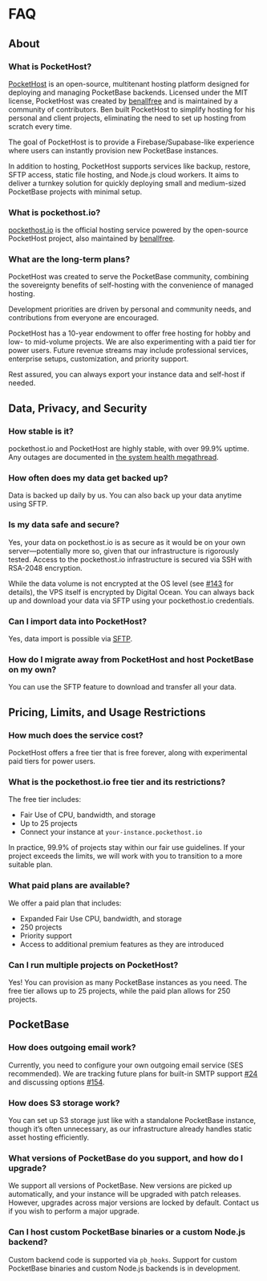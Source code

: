 # FAQ

## About

### What is PocketHost?

[PocketHost](https://github.com/pockethost/pockethost) is an open-source, multitenant hosting platform designed for deploying and managing PocketBase backends. Licensed under the MIT license, PocketHost was created by [benallfree](https://github.com/benallfree) and is maintained by a community of contributors. Ben built PocketHost to simplify hosting for his personal and client projects, eliminating the need to set up hosting from scratch every time.

The goal of PocketHost is to provide a Firebase/Supabase-like experience where users can instantly provision new PocketBase instances.

In addition to hosting, PocketHost supports services like backup, restore, SFTP access, static file hosting, and Node.js cloud workers. It aims to deliver a turnkey solution for quickly deploying small and medium-sized PocketBase projects with minimal setup.

### What is pockethost.io?

[pockethost.io](https://pockethost.io) is the official hosting service powered by the open-source PocketHost project, also maintained by [benallfree](https://github.com/benallfree).

### What are the long-term plans?

PocketHost was created to serve the PocketBase community, combining the sovereignty benefits of self-hosting with the convenience of managed hosting.

Development priorities are driven by personal and community needs, and contributions from everyone are encouraged.

PocketHost has a 10-year endowment to offer free hosting for hobby and low- to mid-volume projects. We are also experimenting with a paid tier for power users. Future revenue streams may include professional services, enterprise setups, customization, and priority support.

Rest assured, you can always export your instance data and self-host if needed.

## Data, Privacy, and Security

### How stable is it?

pockethost.io and PocketHost are highly stable, with over 99.9% uptime. Any outages are documented in [the system health megathread](https://discord.com/channels/1128192380500193370/1179852349011939439).

### How often does my data get backed up?

Data is backed up daily by us. You can also back up your data anytime using SFTP.

### Is my data safe and secure?

Yes, your data on pockethost.io is as secure as it would be on your own server—potentially more so, given that our infrastructure is rigorously tested. Access to the pockethost.io infrastructure is secured via SSH with RSA-2048 encryption.

While the data volume is not encrypted at the OS level (see [#143](https://github.com/benallfree/pockethost/issues/143) for details), the VPS itself is encrypted by Digital Ocean. You can always back up and download your data via SFTP using your pockethost.io credentials.

### Can I import data into PocketHost?

Yes, data import is possible via [SFTP](/docs/ftp/).

### How do I migrate away from PocketHost and host PocketBase on my own?

You can use the SFTP feature to download and transfer all your data.

## Pricing, Limits, and Usage Restrictions

### How much does the service cost?

PocketHost offers a free tier that is free forever, along with experimental paid tiers for power users.

### What is the pockethost.io free tier and its restrictions?

The free tier includes:

- Fair Use of CPU, bandwidth, and storage
- Up to 25 projects
- Connect your instance at `your-instance.pockethost.io`

In practice, 99.9% of projects stay within our fair use guidelines. If your project exceeds the limits, we will work with you to transition to a more suitable plan.

### What paid plans are available?

We offer a paid plan that includes:

- Expanded Fair Use CPU, bandwidth, and storage
- 250 projects
- Priority support
- Access to additional premium features as they are introduced

### Can I run multiple projects on PocketHost?

Yes! You can provision as many PocketBase instances as you need. The free tier allows up to 25 projects, while the paid plan allows for 250 projects.

## PocketBase

### How does outgoing email work?

Currently, you need to configure your own outgoing email service (SES recommended). We are tracking future plans for built-in SMTP support [#24](https://github.com/benallfree/pockethost/issues/24) and discussing options [#154](https://github.com/benallfree/pockethost/discussions/154).

### How does S3 storage work?

You can set up S3 storage just like with a standalone PocketBase instance, though it’s often unnecessary, as our infrastructure already handles static asset hosting efficiently.

### What versions of PocketBase do you support, and how do I upgrade?

We support all versions of PocketBase. New versions are picked up automatically, and your instance will be upgraded with patch releases. However, upgrades across major versions are locked by default. Contact us if you wish to perform a major upgrade.

### Can I host custom PocketBase binaries or a custom Node.js backend?

Custom backend code is supported via `pb_hooks`. Support for custom PocketBase binaries and custom Node.js backends is in development.
